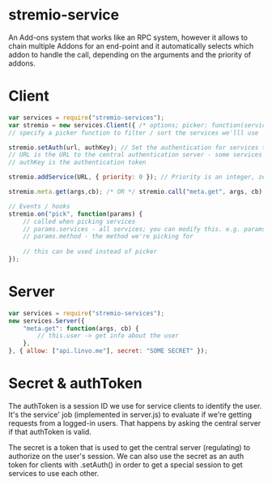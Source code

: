 stremio-service
================
An Add-ons system that works like an RPC system, however it allows to chain multiple Addons for an end-point and it automatically selects which addon to handle the call, depending on the arguments and the priority of addons.

Client
========
```javascript
var services = require("stremio-services");
var stremio = new services.Client({ /* options; picker: function(services) { return services } */ });
// specify a picker function to filter / sort the services we'lll use

stremio.setAuth(url, authKey); // Set the authentication for services that require auth
// URL is the URL to the central authentication server - some services only permit certain servers
// authKey is the authentication token

stremio.addService(URL, { priority: 0 }); // Priority is an integer, zero is the highest priority

stremio.meta.get(args,cb); /* OR */ stremio.call("meta.get", args, cb);

// Events / hooks
stremio.on("pick", function(params) { 
	// called when picking services
	// params.services - all services; you can modify this. e.g. params.services = params.services.filter(...)
	// params.method - the method we're picking for
	
	// this can be used instead of picker
});
```


Server
=======
```javascript
var services = require("stremio-services");
new services.Server({
	"meta.get": function(args, cb) {
		// this.user -> get info about the user
	},
}, { allow: ["api.linvo.me"], secret: "SOME SECRET" });

```

Secret & authToken
==============
The authToken is a session ID we use for service clients to identify the user. It's the service' job (implemented in server.js) to evaluate if we're getting requests from a logged-in users. That happens by asking the central server if that authToken is valid.

The secret is a token that is used to get the central server (regulating) to authorize on the user's session. We can also use the secret as an auth token for clients with .setAuth() in order to get a special session to get services to use each other.
